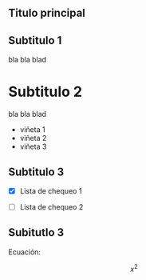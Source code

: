 ## Titulo principal

## Subtitulo 1

bla bla blad

# Subtitulo 2

bla bla blad

* viñeta 1
* viñeta 2
* viñeta 3

## Subtitulo 3

- [X] Lista de chequeo 1

- [ ] Lista de chequeo 2

## Subitutlo 3

Ecuación:

$$x^2$$



